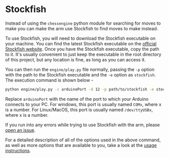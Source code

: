 # Stockfish
Instead of using the `chessengine` python module for searching for moves to make you can make the arm use Stockfish to find moves to make instead.

To use Stockfish, you will need to download the Stockfish executable on your machine. You can find the latest Stockfish executable on the [official Stockfish website](https://stockfishchess.org/download/). Once you have the Stockfish executable, copy the path to it. It's usually convenient to just keep the executable in the root directory of this project, but any location is fine, as long as you can access it.

You can then run the `engine/play.py` file normally, passing the `-p` option with the path to the Stockfish executable and the `-e` option as `stockfish`. The execution command is shown below -


```bash
python engine/play.py -c arduinoPort -d 12 -p path/to/stockfish -e stockfish
```

Replace `arduinoPort` with the name of the port to which your Arduino connects to your PC. For windows, this port is usually named `COMx`, where x is a number. For Linux/MacOS, this port is usually named `/dev/ttyUSBx`, where x is a number.

If you run into any errors while trying to use Stockfish with the arm, please [open an issue](https://github.com/hrushikeshrv/charm/issues).

For a detailed description of all of the options used in the above command, as well as more options that are available to you, take a look at the [usage instructions](./usage.md#script-options).
